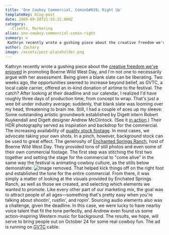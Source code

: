 ```yaml
---
title: 'One Cowboy Commercial, Comin&#039; Right Up'
templateKey: blog-post
date: 2009-09-28T21:55:22.000Z
category: 
  -Clients, Marketing
alias: one-cowboy-commercial-comin-right
summary: > 
 Kathryn recently wrote a gushing piece about the creative freedom we've enjoyed in promoting Boerne Wild West Day, and I'm not one to necessarily argue with her assessment. Being given a blank slate can be liberating. Two weeks ago, the opportunities seemed to increase beyond belief, as GVTC, a local cable carrier, offered an in-kind donation of airtime to the festival.
author: Zachary
image: /assets/post-placeholder.png
---
```


Kathryn recently wrote a gushing piece about the [creative freedom we've enjoyed](/2009/08/26/new-site-launch-boerne-wild-west-day) in promoting Boerne Wild West Day, and I'm not one to necessarily argue with her assessment. Being given a blank slate can be liberating. Two weeks ago, the opportunities seemed to increase beyond belief, as GVTC, a local cable carrier, offered an in-kind donation of airtime to the festival. The catch? After looking at their deadline and our calendar, I realized I'd have roughly three days of production time, from concept to wrap. That's just a wee bit under industry average; suddenly, that blank slate was looming over my head, threatening to brain me. Still, I had a couple of aces up my sleeve: Some outstanding artistic groundwork established by Digett intern Robert Kuykendall and Digett designer Andrew McClintock. (See it [in action](http://www.boernewildwestday.com).) Their HDR photography served as inspiration and backdrop for the commercial. The increasing availability of [quality stock footage](http://www.istockphoto.com/video.php). In most cases, we advocate taking your own shots. In a pinch, however, background stock can be used to great effect. The generosity of [Enchanted Springs Ranch](http://www.enchantedspringsranch.com), host of Boerne Wild West Day. They provided tons of still photos and even some of their own commercial footage. The first step was stitching the first two together and setting the stage for the commercial to "come alive" in the same way the festival is animating cowboy culture, as the stills below demonstrate: ![Image removed.](/core/misc/icons/e32700/error.svg "This image has been removed. For security reasons, only images from the local domain are allowed.") That helped kick things off on the right foot and established the tone for the entire commercial. From there, it was simply a matter of looking at the visuals provided by Enchated Springs Ranch, as well as those we created, and selecting which elements we wanted to promote. Like every other part of our marketing mix, the goal was to attract people of all ages—something that's pretty easy when you're talking about shootin', rustlin', and ropin'. Sourcing audio elements also was a challenge, given the deadline. In this case, we were lucky to have nearby voice talent that fit the tone perfectly, and Andrew even found us some action-inspiring Western music for background. The results, we hope, will serve to bring people out on October 24 for some real cowboy fun. The ad is running on [GVTC](http://www.gvtc.com) cable.